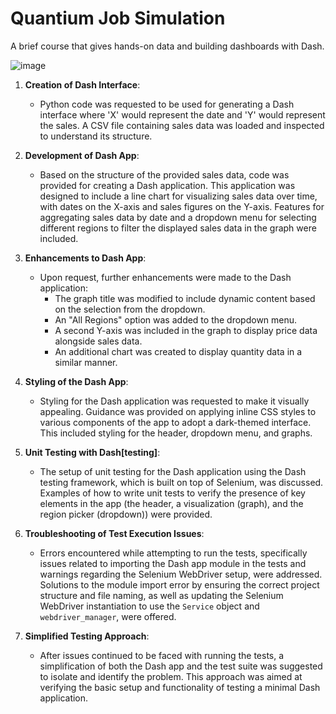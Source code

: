 # Quantium Job Simulation
A brief course that gives hands-on data and building dashboards with Dash.  

![image](https://github.com/ezz55/quantium-dash-app/assets/98974918/57190f8b-5a5c-4276-b5d1-46725281794e)

1. **Creation of Dash Interface**:
   - Python code was requested to be used for generating a Dash interface where 'X' would represent the date and 'Y' would represent the sales. A CSV file containing sales data was loaded and inspected to understand its structure.

2. **Development of Dash App**:
   - Based on the structure of the provided sales data, code was provided for creating a Dash application. This application was designed to include a line chart for visualizing sales data over time, with dates on the X-axis and sales figures on the Y-axis. Features for aggregating sales data by date and a dropdown menu for selecting different regions to filter the displayed sales data in the graph were included.

3. **Enhancements to Dash App**:
   - Upon request, further enhancements were made to the Dash application:
     - The graph title was modified to include dynamic content based on the selection from the dropdown.
     - An "All Regions" option was added to the dropdown menu.
     - A second Y-axis was included in the graph to display price data alongside sales data.
     - An additional chart was created to display quantity data in a similar manner.

4. **Styling of the Dash App**:
   - Styling for the Dash application was requested to make it visually appealing. Guidance was provided on applying inline CSS styles to various components of the app to adopt a dark-themed interface. This included styling for the header, dropdown menu, and graphs.

5. **Unit Testing with Dash[testing]**:
   - The setup of unit testing for the Dash application using the Dash testing framework, which is built on top of Selenium, was discussed. Examples of how to write unit tests to verify the presence of key elements in the app (the header, a visualization (graph), and the region picker (dropdown)) were provided.

6. **Troubleshooting of Test Execution Issues**:
   - Errors encountered while attempting to run the tests, specifically issues related to importing the Dash app module in the tests and warnings regarding the Selenium WebDriver setup, were addressed. Solutions to the module import error by ensuring the correct project structure and file naming, as well as updating the Selenium WebDriver instantiation to use the `Service` object and `webdriver_manager`, were offered.

7. **Simplified Testing Approach**:
   - After issues continued to be faced with running the tests, a simplification of both the Dash app and the test suite was suggested to isolate and identify the problem. This approach was aimed at verifying the basic setup and functionality of testing a minimal Dash application.

